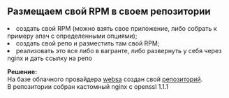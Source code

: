 ## Размещаем свой RPM  в своем репозитории

<li> создать свой RPM (можно взять свое приложение, либо собрать к примеру апач с определенными опциями);</li>
<li> создать свой репо и разместить там свой RPM;</li>
<li> реализовать это все либо в вагранте, либо развернуть у себя через nginx и дать ссылку на репо</li>

**Решение:**<br>
На базе облачного провайдера <a href="https://websa.advancedhosting.com/">websa</a> создан свой <a href="http://2.59.36.83/repo/">репозиторий</a>.<br>
В репозитории собран кастомный nginx с openssl 1.1.1

